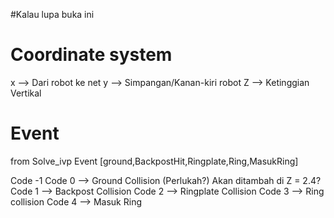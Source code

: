 #Kalau lupa buka ini

# Coordinate system 
x --> Dari robot ke net
y --> Simpangan/Kanan-kiri robot
Z --> Ketinggian Vertikal


# Event
from Solve_ivp
Event [ground,BackpostHit,Ringplate,Ring,MasukRing]





Code -1
Code 0 --> Ground Collision (Perlukah?) Akan ditambah di Z = 2.4?
Code 1 --> Backpost Collision
Code 2 --> Ringplate Collision
Code 3 --> Ring collision
Code 4 --> Masuk Ring
